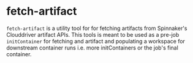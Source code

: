 # fetch-artifact

`fetch-artifact` is a utility tool for for fetching artifacts from Spinnaker's Clouddriver artifact APIs. This tools is meant to be used as a
pre-job `initContainer` for fetching and artifact and populating a workspace for downstream container runs i.e. more initContainers or the
job's final container.